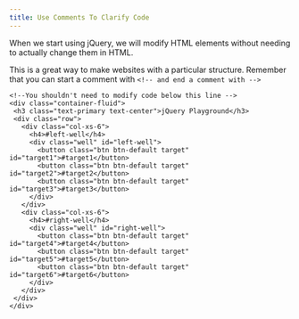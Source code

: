 ```yaml
---
title: Use Comments To Clarify Code
---
```

When we start using jQuery, we will modify HTML elements without needing to actually change them in HTML.

This is a great way to make websites with a particular structure. Remember that you can start a comment with `<!-- and end a comment with -->`

    <!--You shouldn't need to modify code below this line -->
    <div class="container-fluid">
     <h3 class="text-primary text-center">jQuery Playground</h3>
     <div class="row">
       <div class="col-xs-6">
         <h4>#left-well</h4>
         <div class="well" id="left-well">
           <button class="btn btn-default target" id="target1">#target1</button>
           <button class="btn btn-default target" id="target2">#target2</button>
           <button class="btn btn-default target" id="target3">#target3</button>
         </div>
       </div>
       <div class="col-xs-6">
         <h4>#right-well</h4>
         <div class="well" id="right-well">
           <button class="btn btn-default target" id="target4">#target4</button>
           <button class="btn btn-default target" id="target5">#target5</button>
           <button class="btn btn-default target" id="target6">#target6</button>
         </div>
       </div>
     </div>
    </div>
